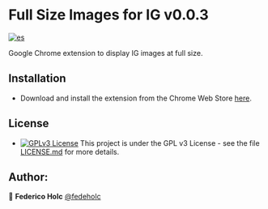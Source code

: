 # Full Size Images for IG v0.0.3
[![es](https://img.shields.io/badge/lang-es-yellow.svg)](https://github.com/jonatasemidio/multilanguage-readme-pattern/blob/master/README.es.md)

Google Chrome extension to display IG images at full size.

## Installation
- Download and install the extension from the Chrome Web Store [here](https://chrome.google.com/webstore/detail/instagram-full-size-photo/eanpijghoobafibemccmoleollpjhcgg).

## License
- [![GPLv3 License](https://img.shields.io/badge/License-GPL%20v3-yellow.svg)](https://opensource.org/licenses/) This project is under the GPL v3 License - see the file [LICENSE.md](LICENSE.md) for more details.

## Author:
👤 **Federico Holc** [@fedeholc](https://github.com/fedeholc)
